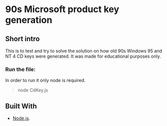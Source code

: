 # 90s Microsoft product key generation

## Short intro
This is to test and try to solve the solution on how old 90s Windows 95 and NT 4 CD keys were generated.
It was made for educational purposes only. 

### Run the file:
In order to run it only node is required.
>node CdKey.js

## Built With
* [Node.js](https://nodejs.org/en/).
